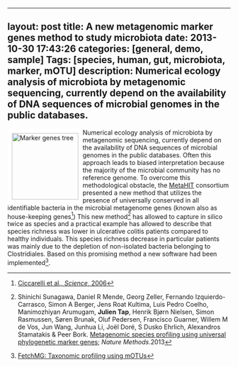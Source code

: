 
---
layout: post
title: A new metagenomic marker genes method to study microbiota
date: 2013-10-30 17:43:26
categories: [general, demo, sample]
Tags: [species, human, gut, microbiota, marker, mOTU]
description: Numerical ecology analysis of microbiota by metagenomic sequencing, currently depend on the availability of DNA sequences of microbial genomes in the public databases.
---


<img itemprop="image" src="http://www.bork.embl.de/software/mOTU/images/tree.jpg" alt="Marker genes tree" style="float: left; border: 10px solid white; width: 150px;">

Numerical ecology analysis of microbiota by metagenomic sequencing, currently depend on the availability of DNA sequences of microbial genomes in the public databases. Often this approach leads to biased interpretation because the majority of the microbial community has no reference genome. To overcome this methodological obstacle, the [MetaHIT](http://www.metahit.eu) consortium presented a new method that utilizes 
the presence of universally conserved in all identifiable bacteria 
in the microbial metagenome genes (known also as house-keeping genes[^2]) This new method[^1] has allowed to capture in silico twice as species and a practical example has allowed to describe that species richness was lower in ulcerative colitis patients compared to healthy individuals. This species richness decrease in particular patients was mainly due to the depletion of non-isolated bacteria belonging to Clostridiales. Based on this promising method a new software had been implemented[^3].

[^1]:Shinichi Sunagawa, Daniel R Mende,	Georg Zeller, Fernando Izquierdo-Carrasco, Simon A Berger,	Jens Roat Kultima,	Luis Pedro Coelho,	Manimozhiyan Arumugam,	**Julien Tap**,	Henrik Bjørn Nielsen,	Simon Rasmussen,	Søren Brunak,	Oluf Pedersen,	Francisco Guarner,	Willem M de Vos, Jun Wang, Junhua Li, Joël Doré,	S Dusko Ehrlich,	Alexandros Stamatakis	& Peer Bork. [Metagenomic species profiling using universal phylogenetic marker genes](http://dx.doi.org/10.1038/NMETH.2693); _Nature Methods_.2013

[^2]:[Ciccarelli et al., _Science_, 2006](http://www.sciencemag.org/content/311/5765/1283.abstract)

[^3]:[FetchMG: Taxonomic profiling using mOTUs](http://www.bork.embl.de/software/mOTU/fetchMG.html)
